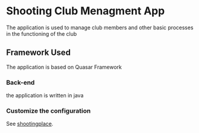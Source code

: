 # Shooting Club Menagment App

The application is used to manage club members and other basic processes in the functioning of the club

## Framework Used

The application is based on Quasar Framework

### Back-end

the application is written in java

### Customize the configuration
See [shootingplace](https://github.com/IngvarWariorOfGodYngvi/shootingplace).

